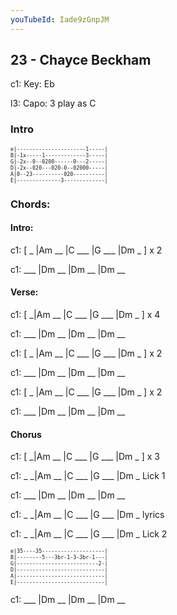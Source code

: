 ```yaml
---
youTubeId: Iade9zGnpJM
---
```


## 23 - Chayce Beckham

c1: Key: Eb

l3: Capo: 3 play as C

### Intro

<span style="font-size:0.7em;">

```
e|----------------------1-----|
B|-1x-----1-------------3-----|
G|-2x--0--0200------0---2-----|
D|-2x--020---020-0--02000-----|
A|0--23----------020----------|
E|--------------3-------------|
```
</span>

### Chords:

#### Intro:

c1: [ _ |Am __ |C ___ |G ___ |Dm _ ] x 2

c1: ___ |Dm __ |Dm __ |Dm __

#### Verse:

c1: [ _|Am __ |C ___ |G ___ |Dm _ ] x 4

c1: ___ |Dm __ |Dm __ |Dm __

c1: [ _ |Am __ |C ___ |G ___ |Dm _ ] x 2

c1: ___ |Dm __ |Dm __ |Dm __

c1: [ _ |Am __ |C ___ |G ___ |Dm _ ] x 2

c1: ___ |Dm __ |Dm __ |Dm __

#### Chorus

c1: [ _|Am __ |C ___ |G ___ |Dm _ ] x 3

c1: _ _|Am __ |C ___ |G ___ |Dm _  Lick 1

c1: ___ |Dm __ |Dm __ |Dm __

c1: _ _|Am __ |C ___ |G ___ |Dm _  lyrics

c1: _ _|Am __ |C ___ |G ___ |Dm _  Lick 2

<span style="font-size:0.7em;">

```
e|35----35--------------------|
B|--------5---3br-1-3-3br-1---|
G|--------------------------2-|
D|----------------------------|
A|----------------------------|
E|----------------------------|
```
</span>

c1: ___ |Dm __ |Dm __ |Dm __
